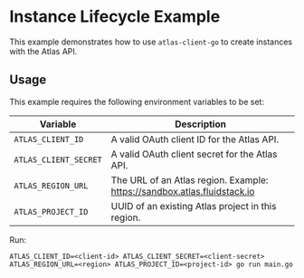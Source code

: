 # Instance Lifecycle Example

This example demonstrates how to use `atlas-client-go` to create instances with the Atlas API.

## Usage

This example requires the following environment variables to be set:

| Variable              | Description                                                              |
| --------------------- | ------------------------------------------------------------------------ |
| `ATLAS_CLIENT_ID`     | A valid OAuth client ID for the Atlas API.                               |
| `ATLAS_CLIENT_SECRET` | A valid OAuth client secret for the Atlas API.                           |
| `ATLAS_REGION_URL`    | The URL of an Atlas region. Example: https://sandbox.atlas.fluidstack.io |
| `ATLAS_PROJECT_ID`    | UUID of an existing Atlas project in this region.                        |

Run:

```
ATLAS_CLIENT_ID=<client-id> ATLAS_CLIENT_SECRET=<client-secret> ATLAS_REGION_URL=<region> ATLAS_PROJECT_ID=<project-id> go run main.go
```

